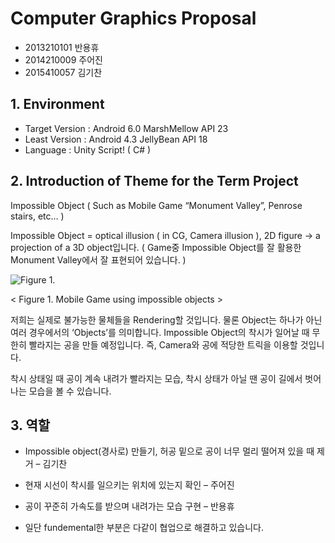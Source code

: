 # Computer Graphics Proposal

* 2013210101 반용휴
* 2014210009 주어진
* 2015410057 김기찬

## 1. Environment

* Target Version : Android 6.0 MarshMellow API 23
* Least Version : Android 4.3 JellyBean API 18
* Language : Unity Script! ( C# )

## 2. Introduction of Theme for the Term Project

 Impossible Object ( Such as Mobile Game “Monument Valley”, Penrose stairs, etc… )

 Impossible Object = optical illusion ( in CG, Camera illusion ), 2D figure -> a projection of a 3D object입니다. ( Game중 Impossible Object를 잘 활용한 Monument Valley에서 잘 표현되어 있습니다. )

![Figure 1.](http://blog.allmyfaves.com/wp-content/uploads/2014/04/Monument-Valley-was-designed-to-be-played-while-wearing-headphones-and-the-use-of-earbuds-or-headphones-definitely-enhances-the-experience..png)

< Figure 1. Mobile Game using impossible objects >

 저희는 실제로 불가능한 물체들을 Rendering할 것입니다. 물론 Object는 하나가 아닌 여러 경우에서의 ‘Objects’를 의미합니다. 
 Impossible Object의 착시가 일어날 때 무한히 빨라지는 공을 만들 예정입니다. 즉, Camera와 공에 적당한 트릭을 이용할 것입니다.

착시 상태일 때 공이 계속 내려가 빨라지는 모습, 착시 상태가 아닐 땐 공이 길에서 벗어나는 모습을 볼 수 있습니다.

## 3. 역할

* Impossible object(경사로) 만들기, 허공 밑으로 공이 너무 멀리 떨어져 있을 때 제거 – 김기찬
* 현재 시선이 착시를 일으키는 위치에 있는지 확인 – 주어진
* 공이 꾸준히 가속도를 받으며 내려가는 모습 구현 – 반용휴

* 일단 fundemental한 부분은 다같이 협업으로 해결하고 있습니다.